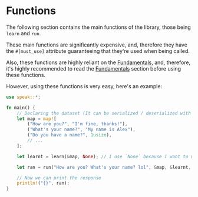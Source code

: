 # Functions

The following section contains the main functions of the library, those being `learn` and `run`.

These main functions are significantly expensive, and, therefore they have the `#[must_use]` attribute guaranteeing that they're used when being called.

Also, these functions are highly reliant on the [Fundamentals][fund], and, therefore, it's highly recommended to read the [Fundamentals][fund] section before using these functions.

However, using these functions is very easy, here's an example:

```rust
use speak::*;

fn main() {
	// Declaring the dataset (It can be serialized / deserialized with the SerDe implementations.)
	let map = map![
		("How are you?", "I'm fine, thanks!"),
		("What's your name?", "My name is Alex"),
		("Do you have a name?", 1usize),
		// ...
	];

	let learnt = learn(&map, None); // I use `None` because I want to use the defualt settings.

	let ran = run("How are you? What's your name? lol", &map, &learnt, None, None, None, None); // I use `run` to get the response.

	// Now we can print the response
	println!("{}", ran);
}
```


[fund]: ./fundamentals.md
[learn]: ./fn/learn.md